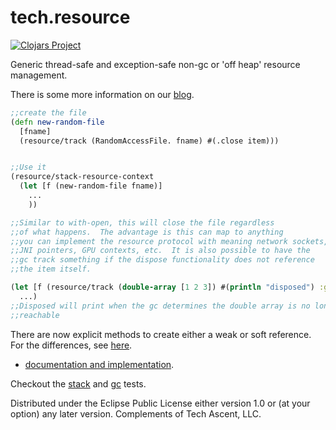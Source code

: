 # tech.resource

[![Clojars Project](https://img.shields.io/clojars/v/techascent/tech.resource.svg)](https://clojars.org/techascent/tech.resource)


Generic thread-safe and exception-safe non-gc or 'off heap' resource management.


There is some more information on our [blog](http://techascent.com/blog/generalized-resource-management.html).



```clojure
;;create the file
(defn new-random-file
  [fname]
  (resource/track (RandomAccessFile. fname) #(.close item)))


;;Use it
(resource/stack-resource-context
  (let [f (new-random-file fname)]
    ...
    ))

;;Similar to with-open, this will close the file regardless
;;of what happens.  The advantage is this can map to anything
;;you can implement the resource protocol with meaning network sockets,
;;JNI pointers, GPU contexts, etc.  It is also possible to have the
;;gc track something if the dispose functionality does not reference
;;the item itself.

(let [f (resource/track (double-array [1 2 3]) #(println "disposed") :gc)]
  ...)
;;Disposed will print when the gc determines the double array is no longer
;;reachable
```


There are now explicit methods to create either a weak or soft reference.
For the differences, see 
[here](https://stackoverflow.com/questions/299659/whats-the-difference-between-softreference-and-weakreference-in-java).

* [documentation and implementation](https://github.com/techascent/tech.resource/blob/master/src/tech/resource/gc.clj).


Checkout the [stack](test/tech/resource_test.clj) and 
[gc](test/tech/gc_resource_test.clj) tests.




Distributed under the Eclipse Public License either version 1.0 or (at
your option) any later version.  Complements of Tech Ascent, LLC.
